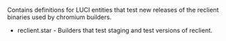 Contains definitions for LUCI entities that test new releases of the reclient
binaries used by chromium builders.

* reclient.star - Builders that test staging and test versions of reclient.